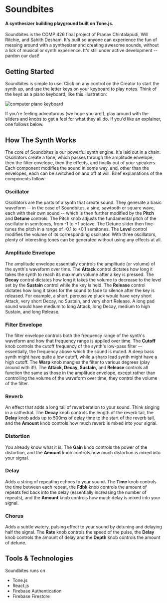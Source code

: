 # Soundbites
#### A synthesizer building playground built on Tone.js.

Soundbites is the COMP 426 final project of Pranav Chintalapudi, Will Ritchie, and Sahith Desham. It's built so anyone can experience the fun of messing around with a synthesizer and creating awesome sounds, without a lick of musical or synth experience. It's still under active development -- pardon our dust!

## Getting Started
Soundbites is simple to use. Click on any control on the Creator to start the synth up, and use the letter keys on your keyboard to play notes. Think of the keys as a piano keyboard, like this illustration:

![computer piano keyboard](https://answers.presonus.com/?qa=blob&qa_blobid=4739542159000864423)

If you're feeling adventurous (we hope you are!), play around with the sliders and knobs to get a feel for what they all do. If you'd like an explainer, one follows below.

## How The Synth Works
The core of Soundbites is our powerful synth engine. It's laid out in a chain: Oscillators create a tone, which passes through the amplitude envelope, then the filter envelope, then the effects, and finally out of your speakers. Each component modifies the sound in some way, and, other than the envelopes, each can be switched on and off at will. Brief explanations of the components follow:

### Oscillator
Oscillators are the parts of a synth that create sound. They generate a basic waveform -- in the case of Soundbites, a sine, sawtooth or square wave, each with their own sound -- which is then further modified by the **Pitch** and **Detune** controls. The Pitch knob adjusts the fundamental pitch of the oscillator in semitones, from -1 to +1 octave. The Detune slider then fine-tunes the pitch in a range of -0.1 to +0.1 semitones. The **Level** control modifies the volume of its corresponding oscillator. With three oscillators, plenty of interesting tones can be generated without using any effects at all.

### Amplitude Envelope
The amplitude envelope essentially controls the amplitude (or volume) of the synth's waveform over time. The **Attack** control dictates how long it takes the synth to reach its maximum volume after a key is pressed. The **Decay** control dictates how long it takes the volume to decrease to the level set by the **Sustain** control while the key is held. The **Release** control dictates how long it takes for the sound to fade to silence after the key is released. For example, a short, percussive pluck would have very short Attack, very short Decay, no Sustain, and very short Release. A long pad sound would have medium to long Attack, long Decay, medium to high Sustain, and long Release. 

### Filter Envelope
The filter envelope controls both the frequency range of the synth's waveform and how that frequency range is applied over time. The **Cutoff** knob controls the cutoff frequency of the synth's low-pass filter -- essentially, the frequency above which the sound is muted. A deep bass synth might have quite a low cutoff, while a sharp lead synth might have a high cutoff. The **Warp** knob mangles the filter to various degrees (play around with it!). The **Attack, Decay, Sustain,** and **Release** controls all function the same as those in the amplitude envelope, except rather than controlling the volume of the waveform over time, they control the volume of the filter.

### Reverb
An effect that adds a long tail of reverberation to your sound. Think singing in a cathedral. The **Decay** knob controls the length of the reverb tail, the **Delay** knob adds up to 500ms of delay time to the start of the reverb tail, and the **Amount** knob controls how much reverb is mixed into your signal.

### Distortion
You already know what it is. The **Gain** knob controls the power of the distortion, and the **Amount** knob controls how much distortion is mixed into your signal.

### Delay
Adds a string of repeating echoes to your sound. The **Time** knob controls the time between each repeat, the **Fdbk** knob controls the amount of repeats fed back into the delay (essentially increasing the number of repeats), and the **Amount** knob controls how much delay is mixed into your signal.

### Chorus
Adds a subtle watery, pulsing effect to your sound by detuning and delaying half the signal. The **Rate** knob controls the speed of the pulse, the **Delay** knob controls the amount of delay and the **Depth** knob controls the amount of detune.

## Tools & Technologies
Soundbites runs on
- Tone.js
- React.js
- Firebase Authentication
- Firebase Firestore
